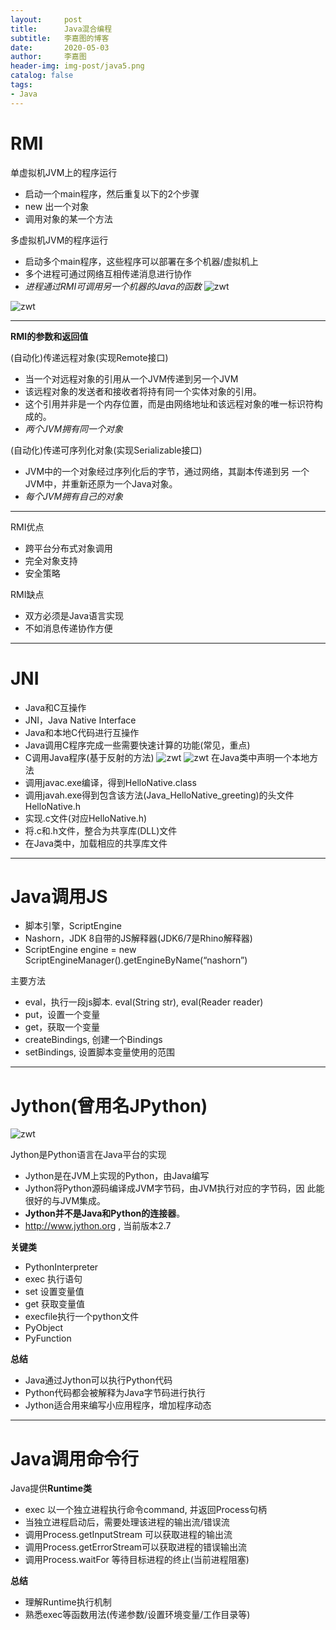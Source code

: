 ```yaml
---
layout:     post
title:      Java混合编程
subtitle:   李嘉图的博客
date:       2020-05-03
author:     李嘉图
header-img: img-post/java5.png
catalog: false
tags:
- Java
---
```

# RMI
单虚拟机JVM上的程序运行
- 启动一个main程序，然后重复以下的2个步骤
- new 出一个对象
- 调用对象的某一个方法

多虚拟机JVM的程序运行
- 启动多个main程序，这些程序可以部署在多个机器/虚拟机上
- 多个进程可通过网络互相传递消息进行协作
- *进程通过RMI可调用另一个机器的Java的函数*
![zwt]({{site.baseurl}}/img-post/java5.png)

![zwt]({{site.baseurl}}/img-post/java6.png)

---
**RMI的参数和返回值**

(自动化)传递远程对象(实现Remote接口)
- 当一个对远程对象的引用从一个JVM传递到另一个JVM
- 该远程对象的发送者和接收者将持有同一个实体对象的引用。
- 这个引用并非是一个内存位置，而是由网络地址和该远程对象的唯一标识符构成的。
- *两个JVM拥有同一个对象*

(自动化)传递可序列化对象(实现Serializable接口)
- JVM中的一个对象经过序列化后的字节，通过网络，其副本传递到另
一个JVM中，并重新还原为一个Java对象。
- *每个JVM拥有自己的对象*

---
RMI优点
- 跨平台分布式对象调用
- 完全对象支持
- 安全策略

RMI缺点
- 双方必须是Java语言实现
- 不如消息传递协作方便

---
# JNI
- Java和C互操作
- JNI，Java Native Interface
- Java和本地C代码进行互操作
- Java调用C程序完成一些需要快速计算的功能(常见，重点)
- C调用Java程序(基于反射的方法)
![zwt]({{site.baseurl}}/img-post/java7.png)
![zwt]({{site.baseurl}}/img-post/java8.png)
在Java类中声明一个本地方法
- 调用javac.exe编译，得到HelloNative.class
- 调用javah.exe得到包含该方法(Java_HelloNative_greeting)的头文件
HelloNative.h
- 实现.c文件(对应HelloNative.h)
- 将.c和.h文件，整合为共享库(DLL)文件
- 在Java类中，加载相应的共享库文件

---
# Java调用JS
- 脚本引擎，ScriptEngine
- Nashorn，JDK 8自带的JS解释器(JDK6/7是Rhino解释器) 
- ScriptEngine engine = new 
ScriptEngineManager().getEngineByName(“nashorn”)

主要方法
- eval，执行一段js脚本. eval(String str), eval(Reader reader)
- put，设置一个变量
- get，获取一个变量
- createBindings, 创建一个Bindings
- setBindings, 设置脚本变量使用的范围

---
# Jython(曾用名JPython)
![zwt]({{site.baseurl}}/img-post/java9.png)

Jython是Python语言在Java平台的实现
- Jython是在JVM上实现的Python，由Java编写
- Jython将Python源码编译成JVM字节码，由JVM执行对应的字节码，因
此能很好的与JVM集成。
- **Jython并不是Java和Python的连接器**。 
- http://www.jython.org , 当前版本2.7


**关键类**
- PythonInterpreter
- exec 执行语句
- set 设置变量值
- get 获取变量值
- execfile执行一个python文件
- PyObject
- PyFunction


**总结** 
- Java通过Jython可以执行Python代码
- Python代码都会被解释为Java字节码进行执行
- Jython适合用来编写小应用程序，增加程序动态


---
# Java调用命令行
Java提供**Runtime类** 
- exec 以一个独立进程执行命令command, 并返回Process句柄
- 当独立进程启动后，需要处理该进程的输出流/错误流
- 调用Process.getInputStream 可以获取进程的输出流
- 调用Process.getErrorStream可以获取进程的错误输出流
- 调用Process.waitFor 等待目标进程的终止(当前进程阻塞)

**总结**
- 理解Runtime执行机制
- 熟悉exec等函数用法(传递参数/设置环境变量/工作目录等)
